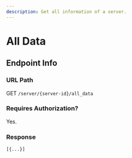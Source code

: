 ```yaml
---
description: Get all information of a server.
---
```


# All Data

## Endpoint Info

### URL Path

GET `/server/{server-id}/all_data`

### Requires Authorization?

Yes.

### Response

`[{...}]`

